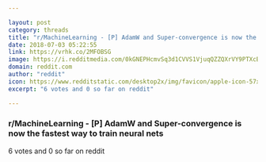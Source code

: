 ```yaml
---

layout: post
category: threads
title: "r/MachineLearning - [P] AdamW and Super-convergence is now the fastest way to train neural nets"
date: 2018-07-03 05:22:55
link: https://vrhk.co/2MFOBSG
image: https://i.redditmedia.com/0kGNEPHcmvSq3d1CVVS1VjuqQZZQXrVY9PTXcBHSiCA.jpg?s=0d233c538bdbf23afbc0a08f616a32eb
domain: reddit.com
author: "reddit"
icon: https://www.redditstatic.com/desktop2x/img/favicon/apple-icon-57x57.png
excerpt: "6 votes and 0 so far on reddit"

---
```


### r/MachineLearning - [P] AdamW and Super-convergence is now the fastest way to train neural nets

6 votes and 0 so far on reddit
